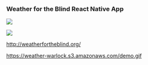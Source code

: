### Weather for the Blind React Native App

![](http://weatherfortheblind.org/wp-content/uploads/2014/09/warlock.jpg)

![](https://im.ezgif.com/tmp/ezgif-1-42ca059deeb6.gif)

http://weatherfortheblind.org/

https://weather-warlock.s3.amazonaws.com/demo.gif



